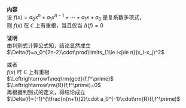 **内容**    
设 $f(x)=a_0x^n+a_1x^{n-1}+\cdots+a_1x+a_0$ 是复系数多项式，    
则 $f(x)$ 在 $\mathbb{C}$ 上有重根，当且仅当 $\Delta(f)=0$     
    
**证明**    
由判别式计算公式知，结论显然成立    
 $\Delta(f)=a_0^{2n-2}\cdot\prod\limits_{1\le i<j\le n}(x_i-x_j)^2$     
    
或者    
 $f(x)$ 咋 $\mathbb{C}$ 上有重根    
 $\Leftrightarrow1\neq\rm{gcd}(f,f^\prime)$     
 $\Leftrightarrow\rm{R}(f,f^\prime)=0$     
再根据判别式的定义，得结论成立    
 $\Delta(f)=(-1)^{\tfrac{n(n+1)}2}\cdot a_0^{-1}\cdot\rm{R}(f,f^\prime)$     
